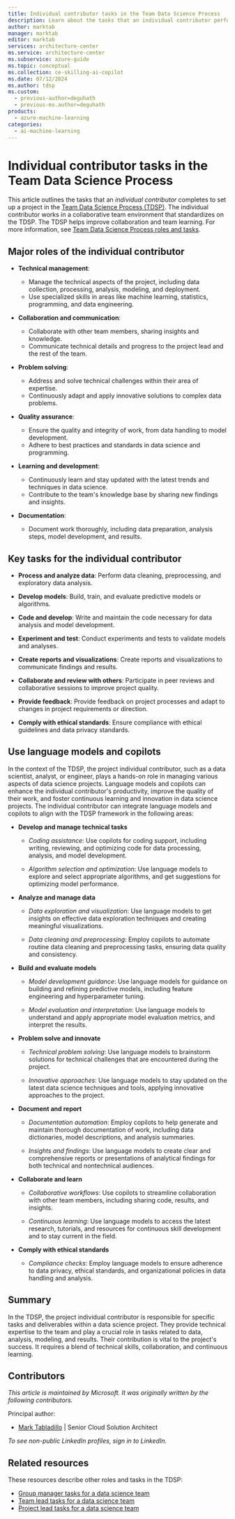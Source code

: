 ```yaml
---
title: Individual contributor tasks in the Team Data Science Process
description: Learn about the tasks that an individual contributor performs on a Team Data Science Process team, including how they can incorporate language models and copilots.
author: marktab
manager: marktab
editor: marktab
services: architecture-center
ms.service: architecture-center
ms.subservice: azure-guide
ms.topic: conceptual
ms.collection: ce-skilling-ai-copilot
ms.date: 07/12/2024
ms.author: tdsp
ms.custom:
  - previous-author=deguhath
  - previous-ms.author=deguhath
products:
  - azure-machine-learning
categories:
  - ai-machine-learning
---
```


# Individual contributor tasks in the Team Data Science Process

This article outlines the tasks that an *individual contributor* completes to set up a project in the [Team Data Science Process (TDSP)](overview.yml). The individual contributor works in a collaborative team environment that standardizes on the TDSP. The TDSP helps improve collaboration and team learning. For more information, see [Team Data Science Process roles and tasks](roles-tasks.md).

## Major roles of the individual contributor

-  **Technical management**:
    -   Manage the technical aspects of the project, including data collection, processing, analysis, modeling, and deployment.
    -   Use specialized skills in areas like machine learning, statistics, programming, and data engineering.

-  **Collaboration and communication**:
    -   Collaborate with other team members, sharing insights and knowledge.
    -   Communicate technical details and progress to the project lead and the rest of the team.
-  **Problem solving**:
    -   Address and solve technical challenges within their area of expertise.
    -   Continuously adapt and apply innovative solutions to complex data problems.
-  **Quality assurance**:
    -   Ensure the quality and integrity of work, from data handling to model development.
    -   Adhere to best practices and standards in data science and programming.
-  **Learning and development**:
    -   Continuously learn and stay updated with the latest trends and techniques in data science.
    -   Contribute to the team's knowledge base by sharing new findings and insights.
-  **Documentation**:
    -   Document work thoroughly, including data preparation, analysis steps, model development, and results.

## Key tasks for the individual contributor

-   **Process and analyze data**: Perform data cleaning, preprocessing, and exploratory data analysis.

-   **Develop models**: Build, train, and evaluate predictive models or algorithms.
-   **Code and develop**: Write and maintain the code necessary for data analysis and model development.
-   **Experiment and test**: Conduct experiments and tests to validate models and analyses.
-   **Create reports and visualizations**: Create reports and visualizations to communicate findings and results.
-   **Collaborate and review with others**: Participate in peer reviews and collaborative sessions to improve project quality.
-   **Provide feedback**: Provide feedback on project processes and adapt to changes in project requirements or direction.
-   **Comply with ethical standards**: Ensure compliance with ethical guidelines and data privacy standards.

## Use language models and copilots

In the context of the TDSP, the project individual contributor, such as a data scientist, analyst, or engineer, plays a hands-on role in managing various aspects of data science projects. Language models and copilots can enhance the individual contributor's productivity, improve the quality of their work, and foster continuous learning and innovation in data science projects. The individual contributor can integrate language models and copilots to align with the TDSP framework in the following areas:

- **Develop and manage technical tasks**

   -   *Coding assistance*: Use copilots for coding support, including writing, reviewing, and optimizing code for data processing, analysis, and model development.

   -   *Algorithm selection and optimization*: Use language models to explore and select appropriate algorithms, and get suggestions for optimizing model performance.

- **Analyze and manage data**

  -   *Data exploration and visualization*: Use language models to get insights on effective data exploration techniques and creating meaningful visualizations.

  -   *Data cleaning and preprocessing*: Employ copilots to automate routine data cleaning and preprocessing tasks, ensuring data quality and consistency.

- **Build and evaluate models**

  -   *Model development guidance*: Use language models for guidance on building and refining predictive models, including feature engineering and hyperparameter tuning.

  -   *Model evaluation and interpretation*: Use language models to understand and apply appropriate model evaluation metrics, and interpret the results.

- **Problem solve and innovate**

  -   *Technical problem solving*: Use language models to brainstorm solutions for technical challenges that are encountered during the project.

  -   *Innovative approaches*: Use language models to stay updated on the latest data science techniques and tools, applying innovative approaches to the project.

- **Document and report**

  -   *Documentation automation*: Employ copilots to help generate and maintain thorough documentation of work, including data dictionaries, model descriptions, and analysis summaries.

  -   *Insights and findings*: Use language models to create clear and comprehensive reports or presentations of analytical findings for both technical and nontechnical audiences.

- **Collaborate and learn**

  -   *Collaborative workflows*: Use copilots to streamline collaboration with other team members, including sharing code, results, and insights.

  -   *Continuous learning*: Use language models to access the latest research, tutorials, and resources for continuous skill development and to stay current in the field.

- **Comply with ethical standards**

  -   *Compliance checks*: Employ language models to ensure adherence to data privacy, ethical standards, and organizational policies in data handling and analysis.

## Summary

In the TDSP, the project individual contributor is responsible for specific tasks and deliverables within a data science project. They provide technical expertise to the team and play a crucial role in tasks related to data, analysis, modeling, and results. Their contribution is vital to the project's success. It requires a blend of technical skills, collaboration, and continuous learning.

## Contributors

*This article is maintained by Microsoft. It was originally written by the following contributors.* 

Principal author:

 - [Mark Tabladillo](https://www.linkedin.com/in/marktab) | Senior Cloud Solution Architect

*To see non-public LinkedIn profiles, sign in to LinkedIn.*

## Related resources

These resources describe other roles and tasks in the TDSP:

- [Group manager tasks for a data science team](group-manager-tasks.md)
- [Team lead tasks for a data science team](team-lead-tasks.md)
- [Project lead tasks for a data science team](project-lead-tasks.md)
